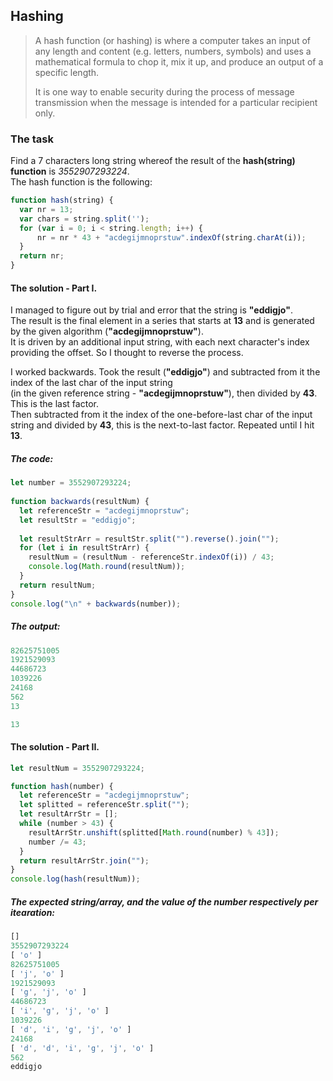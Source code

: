 ## Hashing

>A hash function (or hashing) is where a computer takes an input of any length and content (e.g. letters, numbers, symbols) and uses a mathematical formula to chop it, mix it up, and produce an output of a specific length.   
>
>It is one way to enable security during the process of message transmission when the message is intended for a particular recipient only.  

### The task

Find a 7 characters long string whereof the result of the **hash(string) function** is _3552907293224_.     
The hash function is the following:  

```javascript
function hash(string) {
  var nr = 13;
  var chars = string.split('');
  for (var i = 0; i < string.length; i++) {
      nr = nr * 43 + "acdegijmnoprstuw".indexOf(string.charAt(i));
  }
  return nr;
}
```

#### The solution - Part I.

I managed to figure out by trial and error that the string is **"eddigjo"**.    
The result is the final element in a series that starts at **13** and is generated by the given algorithm (**"acdegijmnoprstuw"**).     
It is driven by an additional input string, with each next character's index providing the offset. So I thought to reverse the process.      

I worked backwards. Took the result (**"eddigjo"**) and subtracted from it the index of the last char of the input string   
(in the given reference string - **"acdegijmnoprstuw"**), then divided by **43**. This is the last factor.     
Then subtracted from it the index of the one-before-last char of the input string and divided by **43**, this is the next-to-last   factor. Repeated until I hit **13**.  

##### The code:

```javascript
let number = 3552907293224;
 
function backwards(resultNum) {
  let referenceStr = "acdegijmnoprstuw";
  let resultStr = "eddigjo";
 
  let resultStrArr = resultStr.split("").reverse().join("");
  for (let i in resultStrArr) {
    resultNum = (resultNum - referenceStr.indexOf(i)) / 43;
    console.log(Math.round(resultNum));
  }
  return resultNum;
}
console.log("\n" + backwards(number));
```
##### The output:

```javascript
82625751005
1921529093
44686723
1039226
24168
562
13

13
```

#### The solution - Part II.

```javascript
let resultNum = 3552907293224;

function hash(number) {
  let referenceStr = "acdegijmnoprstuw";
  let splitted = referenceStr.split("");
  let resultArrStr = [];
  while (number > 43) {
    resultArrStr.unshift(splitted[Math.round(number) % 43]);
    number /= 43;
  }
  return resultArrStr.join("");
}
console.log(hash(resultNum));
```

##### The expected string/array, and the value of the number respectively per itearation:

```javascript
[]
3552907293224
[ 'o' ]
82625751005
[ 'j', 'o' ]
1921529093
[ 'g', 'j', 'o' ]
44686723
[ 'i', 'g', 'j', 'o' ]
1039226
[ 'd', 'i', 'g', 'j', 'o' ]
24168
[ 'd', 'd', 'i', 'g', 'j', 'o' ]
562
eddigjo
```
